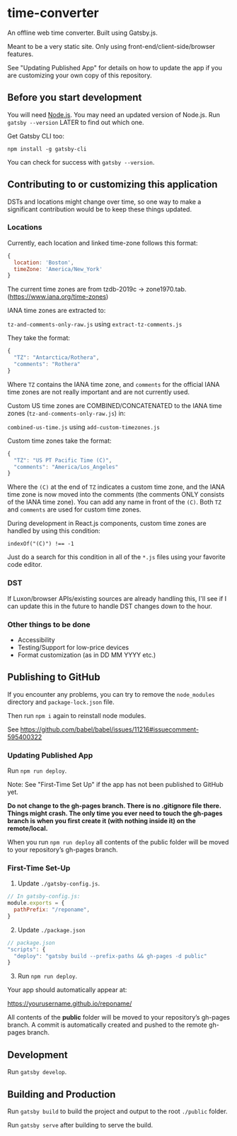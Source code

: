 # time-converter

An offline web time converter. Built using Gatsby.js.

Meant to be a very static site. Only using front-end/client-side/browser 
features.

See "Updating Published App" for details on how to update the app if you are 
customizing your own copy of this repository.

## Before you start development

You will need [Node.js](https://nodejs.org/en/). You may need an updated 
version of Node.js. Run `gatsby --version` LATER to find out which one.

Get Gatsby CLI too:
 
`npm install -g gatsby-cli` 

You can check for success with `gatsby --version`.

## Contributing to or customizing this application

DSTs and locations might change over time, so one way to make a significant
contribution would be to keep these things updated.

### Locations

Currently, each location and linked time-zone follows this format:

```js
{ 
  location: 'Boston', 
  timeZone: 'America/New_York' 
}
```

The current time zones are from tzdb-2019c -> zone1970.tab.
(https://www.iana.org/time-zones)

IANA time zones are extracted to:

`tz-and-comments-only-raw.js` using `extract-tz-comments.js`

They take the format:

```js
{
  "TZ": "Antarctica/Rothera",
  "comments": "Rothera"
}
```

Where `TZ` contains the IANA time zone, and `comments` for the official 
IANA time zones are not really important and are not currently used.

Custom US time zones are COMBINED/CONCATENATED to the IANA time zones
(`tz-and-comments-only-raw.js`) in:

`combined-us-time.js` using `add-custom-timezones.js`

Custom time zones take the format:

```js
{
  "TZ": "US PT Pacific Time (C)",
  "comments": "America/Los_Angeles"
}
```

Where the `(C)` at the end of `TZ` indicates a custom time zone, and the 
IANA time zone is now moved into the comments (the comments ONLY consists of 
the IANA time zone). You can add any name in front of the `(C)`. Both 
`TZ` and `comments` are used for custom time zones.

During development in React.js components, custom time zones are handled by 
using this condition:

`indexOf("(C)") !== -1`

Just do a search for this condition in all of the `*.js` files using your 
favorite code editor.

### DST

If Luxon/browser APIs/existing sources are already handling this, I'll see if I
can update this in the future to handle DST changes down to the hour.

### Other things to be done

- Accessibility
- Testing/Support for low-price devices
- Format customization (as in DD MM YYYY etc.)

## Publishing to GitHub

If you encounter any problems, you can try to
remove the `node_modules` directory and `package-lock.json` file.

Then run `npm i` again to reinstall node modules.

See https://github.com/babel/babel/issues/11216#issuecomment-595400322

### Updating Published App

Run `npm run deploy`.

Note: See "First-Time Set Up" if the app has not been published to GitHub yet. 

**Do not change to the gh-pages branch. There is no .gitignore file there.
Things might crash. The only time you ever need to touch the gh-pages branch 
is when you first create it (with nothing inside it) on the remote/local.**

When you run `npm run deploy` all contents of the public folder will be moved to
your repository’s gh-pages branch.

### First-Time Set-Up

1. Update `./gatsby-config.js`.
```js
// In gatsby-config.js:
module.exports = {
  pathPrefix: "/reponame",
}
```

2. Update `./package.json`
```js
// package.json
"scripts": {
  "deploy": "gatsby build --prefix-paths && gh-pages -d public"
}
```

3. Run `npm run deploy`.

Your app should automatically appear at:

https://yourusername.github.io/reponame/

All contents of the **public** folder will be moved to your repository’s
gh-pages branch. A commit is automatically created and pushed to the 
remote gh-pages branch.

## Development

Run `gatsby develop`.

## Building and Production

Run `gatsby build` to build the project and output to the root `./public`
folder.

Run `gatsby serve` after building to serve the build.

